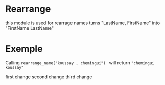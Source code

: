 Rearrange 
====================

this module is used for rearrage names
turns "LastName, FirstName" into "FirstName LastName"

# Exemple 


Calling `rearrange_name("koussay , chemingui") ` will return `"chemingui koussay"`

first change
second change
third change
